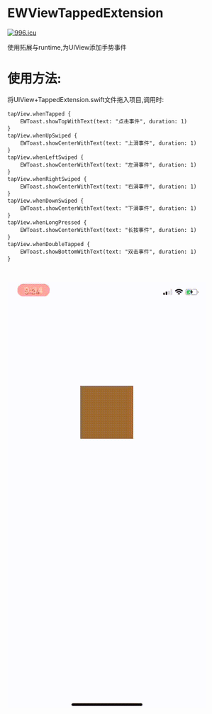 # EWViewTappedExtension
[![996.icu](https://img.shields.io/badge/link-996.icu-red.svg)](https://996.icu)

使用拓展与runtime,为UIView添加手势事件

# 使用方法:
将UIView+TappedExtension.swift文件拖入项目,调用时:
```
tapView.whenTapped {
    EWToast.showTopWithText(text: "点击事件", duration: 1)
}
tapView.whenUpSwiped {
    EWToast.showCenterWithText(text: "上滑事件", duration: 1)
}
tapView.whenLeftSwiped {
    EWToast.showCenterWithText(text: "左滑事件", duration: 1)
}
tapView.whenRightSwiped {
    EWToast.showCenterWithText(text: "右滑事件", duration: 1)
}
tapView.whenDownSwiped {
    EWToast.showCenterWithText(text: "下滑事件", duration: 1)
}
tapView.whenLongPressed {
    EWToast.showCenterWithText(text: "长按事件", duration: 1)
}
tapView.whenDoubleTapped {
    EWToast.showBottomWithText(text: "双击事件", duration: 1)
}
```
<br>

![效果图预览](https://github.com/WangLiquan/EWViewTappedExtension/raw/master/images/demonstration.gif)
